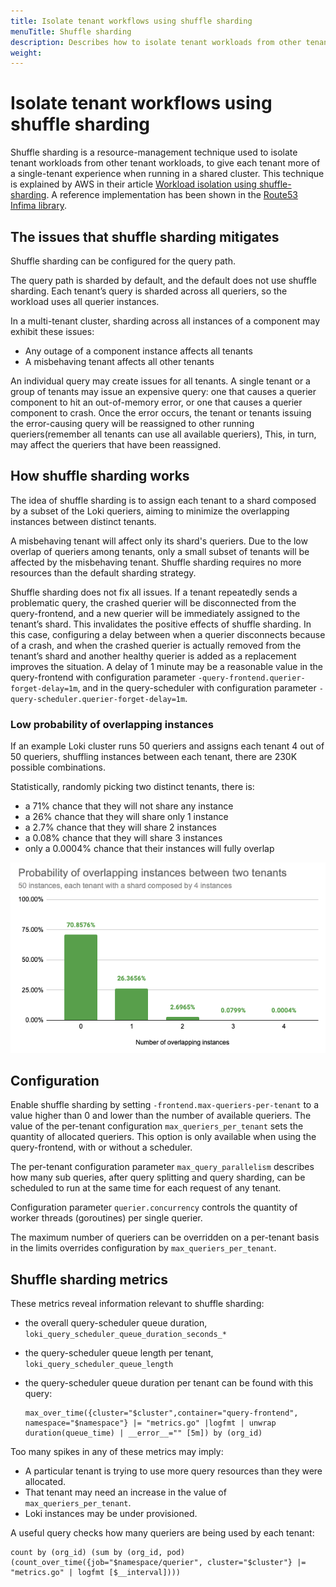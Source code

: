 ```yaml
---
title: Isolate tenant workflows using shuffle sharding
menuTitle: Shuffle sharding
description: Describes how to isolate tenant workloads from other tenant workloads using shuffle sharding to provide a better sharing of resources.
weight: 
---
```

# Isolate tenant workflows using shuffle sharding

Shuffle sharding is a resource-management technique used to isolate tenant workloads from other tenant workloads, to give each tenant more of a single-tenant experience when running in a shared cluster.
This technique is explained by AWS in their article [Workload isolation using shuffle-sharding](https://aws.amazon.com/builders-library/workload-isolation-using-shuffle-sharding/).
A reference implementation has been shown in the [Route53 Infima library](https://github.com/awslabs/route53-infima/blob/master/src/main/java/com/amazonaws/services/route53/infima/SimpleSignatureShuffleSharder.java).

## The issues that shuffle sharding mitigates

Shuffle sharding can be configured for the query path.

The query path is sharded by default, and the default does not use shuffle sharding.
Each tenant’s query is sharded across all queriers, so the workload uses all querier instances.

In a multi-tenant cluster, sharding across all instances of a component may exhibit these issues:

- Any outage of a component instance affects all tenants
- A misbehaving tenant affects all other tenants

An individual query may create issues for all tenants.
A single tenant or a group of tenants may issue an expensive query:
one that causes a querier component to hit an out-of-memory error,
or one that causes a querier component to crash.
Once the error occurs,
the tenant or tenants issuing the error-causing query will be reassigned
to other running queriers(remember all tenants can use all available queriers),
This, in turn, may affect the queriers that have been reassigned.

## How shuffle sharding works

The idea of shuffle sharding is to assign each tenant to a shard composed by a subset of the Loki queriers, aiming to minimize the overlapping instances between distinct tenants.

A misbehaving tenant will affect only its shard's queriers. Due to the low overlap of queriers among tenants, only a small subset of tenants will be affected by the misbehaving tenant.
Shuffle sharding requires no more resources than the default sharding strategy.

Shuffle sharding does not fix all issues.
If a tenant repeatedly sends a problematic query, the crashed querier
will be disconnected from the query-frontend, and a new querier
will be immediately assigned to the tenant’s shard.
This invalidates the positive effects of shuffle sharding.
In this case,
configuring a delay between when a querier disconnects because of a crash,
and when the crashed querier is actually removed from the tenant’s shard
and another healthy querier is added as a replacement improves the situation.
A delay of 1 minute may be a reasonable value in
the query-frontend with configuration parameter
`-query-frontend.querier-forget-delay=1m`, and in the query-scheduler with configuration parameter
`-query-scheduler.querier-forget-delay=1m`.

### Low probability of overlapping instances

If an example Loki cluster runs 50 queriers and assigns each tenant 4 out of 50 queriers, shuffling instances between each tenant, there are 230K possible combinations.

Statistically, randomly picking two distinct tenants, there is:

- a 71% chance that they will not share any instance
- a 26% chance that they will share only 1 instance
- a 2.7% chance that they will share 2 instances
- a 0.08% chance that they will share 3 instances
- only a 0.0004% chance that their instances will fully overlap

![overlapping instances probability](./shuffle-sharding-probability.png)

## Configuration

Enable shuffle sharding by setting `-frontend.max-queriers-per-tenant` to a value higher than 0 and lower than the number of available queriers.
The value of the per-tenant configuration
`max_queriers_per_tenant` sets the quantity of allocated queriers.
This option is only available when using the query-frontend, with or without a scheduler.

The per-tenant configuration parameter
`max_query_parallelism` describes how many sub queries, after query splitting and query sharding, can be scheduled to run at the same time for each request of any tenant.

Configuration parameter
`querier.concurrency` controls the quantity of worker threads (goroutines) per single querier.

The maximum number of queriers can be overridden on a per-tenant basis in the limits overrides configuration by `max_queriers_per_tenant`.

## Shuffle sharding metrics

These metrics reveal information relevant to shuffle sharding:

-  the overall query-scheduler queue duration,  `loki_query_scheduler_queue_duration_seconds_*`

-  the query-scheduler queue length per tenant, `loki_query_scheduler_queue_length`

-  the query-scheduler queue duration per tenant can be found with this query:
    ```
    max_over_time({cluster="$cluster",container="query-frontend", namespace="$namespace"} |= "metrics.go" |logfmt | unwrap duration(queue_time) | __error__="" [5m]) by (org_id)
    ```

Too many spikes in any of these metrics may imply:

-  A particular tenant is trying to use more query resources than they were allocated.
-  That tenant may need an increase in the value of `max_queriers_per_tenant`.
-  Loki instances may be under provisioned.

A useful query checks how many queriers are being used by each tenant:

```
count by (org_id) (sum by (org_id, pod) (count_over_time({job="$namespace/querier", cluster="$cluster"} |= "metrics.go" | logfmt [$__interval])))
```
